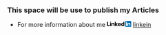 ### This space will be use to publish my Articles 
- For more information about me ![image](Logo-2C-14px.png) [linkein ](www.linkedin.com/in/enriqueell) 
